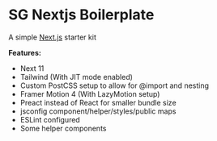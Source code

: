 # SG Nextjs Boilerplate
A simple [Next.js](https://nextjs.org/) starter kit

**Features:**
- Next 11
- Tailwind (With JIT mode enabled)
- Custom PostCSS setup to allow for @import and nesting
- Framer Motion 4 (With LazyMotion setup)
- Preact instead of React for smaller bundle size
- jsconfig component/helper/styles/public maps
- ESLint configured
- Some helper components
